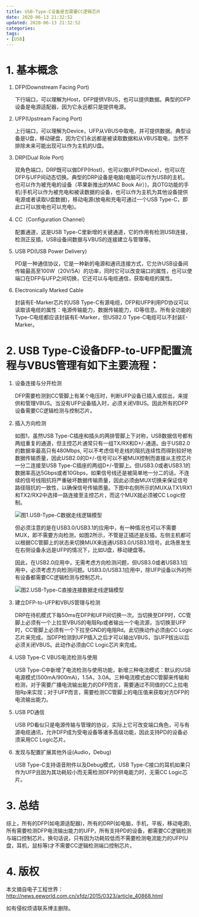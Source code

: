 ```yaml
---
title: USB-Type-C设备是否需要CC逻辑芯片
date: 2020-06-13 21:32:52
updated: 2020-06-13 21:32:52
categories:
tags:
- [USB]
---
```


# 1. 基本概念

1. DFP(Downstream Facing Port)
   
   下行端口，可以理解为Host，DFP提供VBUS，也可以提供数据。典型的DFP设备是电源适配器，因为它永远都只是提供电源。

2. UFP(Upstream Facing Port)
   
   上行端口，可以理解为Device，UFP从VBUS中取电，并可提供数据。典型设备是U盘，移动硬盘，因为它们永远都是被读取数据和从VBUS取电，当然不排除未来可能出现可以作为主机的U盘。

3. DRP(Dual Role Port)
   
   双角色端口，DRP既可以做DFP(Host)，也可以做UFP(Device)，也可以在DFP与UFP间动态切换。典型的DRP设备是电脑(电脑可以作为USB的主机，也可以作为被充电的设备（苹果新推出的MAC Book Air）)，具OTG功能的手机(手机可以作为被充电和被读数据的设备，也可以作为主机为其他设备提供电源或者读取U盘数据)，移动电源(放电和充电可通过一个USB Type-C，即此口可以放电也可以充电)。
 
<!---more--->

4. CC（Configuration Channel）
   
   配置通道，这是USB Type-C里新增的关键通道，它的作用有检测USB连接，检测正反插，USB设备间数据与VBUS的连接建立与管理等。
 
5. USB PD(USB Power Delivery)
   
   PD是一种通信协议，它是一种新的电源和通讯连接方式，它允许USB设备间传输最高至100W（20V/5A）的功率，同时它可以改变端口的属性，也可以使端口在DFP与UFP之间切换，它还可以与电缆通信，获取电缆的属性。
 
6. Electronically Marked Cable
   
   封装有E-Marker芯片的USB Type-C有源电缆，DFP和UFP利用PD协议可以读取该电缆的属性：电源传输能力，数据传输能力，ID等信息。所有全功能的Type-C电缆都应该封装有E-Marker，但USB2.0 Type-C电缆可以不封装E-Marker。

# 2. USB Type-C设备DFP-to-UFP配置流程与VBUS管理有如下主要流程：
 
1. 设备连接与分开检测
   
   DFP需要检测到CC管脚上有某个电压时，判断UFP设备已插入或拔出，来提供和管理VBUS。当没有UFP设备插入时，必须关闭VBUS。因此所有的DFP设备需要CC逻辑检测与控制芯片。
 
2. 插入方向检测
   
   如图1，虽然USB Type-C插座和插头的两排管脚上下对称，USB数据信号都有两组重复的通道，但主控芯片通常只有一组TX/RX和D+/-通道。由于USB2.0的数据率最高只有480Mbps, 可以不考虑信号走线的阻抗连续性而得到较好地数据传输质量，因此USB2.0的D+/-信号可以不被MUX控制而直接从主控芯片一分二连接至USB Type-C插座的两组D+/-管脚上。但USB3.0或者USB3.1的数据率高达5Gbps或者10Gbps，如果信号线还是被简单地一分二的话，不连续的信号线阻抗将严重破坏数据传输质量，因此必须由MUX切换来保证信号路径阻抗的一致性，以确保信号传输质量。下图中右侧所示的MUX从TX1/RX1和TX2/RX2中选择一路连接至主控芯片，而这个MUX就必须被CC Logic控制。

   ![图1.USB-Type-C数据走线逻辑模型](https://file.infonet.io/blog-files/USB/%E5%9B%BE1.USB-Type-C%E6%95%B0%E6%8D%AE%E8%B5%B0%E7%BA%BF%E9%80%BB%E8%BE%91%E6%A8%A1%E5%9E%8B.jpg)

   但必须注意的是在USB3.0/USB3.1的应用中，有一种情况也可以不需要MUX，即不需要方向检测，如图2所示，不管是正插还是反插，左侧主机都可以根据CC管脚上的状态来切换MUX来连通USB3.0/USB3.1信号。此场景发生在右侧设备永远是UFP的情况下，比如U盘，移动硬盘等。

   因此，在USB2.0应用中，无需考虑方向检测问题，但USB3.0或者USB3.1应用中，必须考虑方向检测问题。USB3.0/USB3.1应用中，除UFP设备以外的所有设备都需要CC逻辑检测与控制芯片。

   ![图2.USB-Type-C直接连接数据走线逻辑模型](https://file.infonet.io/blog-files/USB/%E5%9B%BE2.USB-Type-C%E7%9B%B4%E6%8E%A5%E8%BF%9E%E6%8E%A5%E6%95%B0%E6%8D%AE%E8%B5%B0%E7%BA%BF%E9%80%BB%E8%BE%91%E6%A8%A1%E5%9E%8B.jpg)

1. 建立DFP-to-UFP和VBUS管理与检测
   
   DRP在待机模式下每50ms在DFP和UFP间切换一次。当切换至DFP时，CC管脚上必须有一个上拉至VBUS的电阻Rp或者输出一个电流源，当切换至UFP时，CC管脚上必须有一个下拉至GND的电阻Rd。此切换动作必须由CC Logic芯片来完成。当DFP检测到UFP插入之后才可以输出VBUS，当UFP拔出以后必须关闭VBUS。此动作必须由CC Logic芯片来完成。

2. USB Type-C VBUS电流检测与使用
   
   USB Type-C中新增了电流检测与使用功能，新增三种电流模式：默认的USB电源模式(500mA/900mA)，1.5A，3.0A。三种电流模式由CC管脚来传输和检测，对于需要广播电流输出能力的DFP而言，需要通过不同值的CC上拉电阻Rp来实现；对于UFP而言，需要检测CC管脚上的电压值来获取对方DFP的电流输出能力。

3. USB PD通信
   
   USB PD看似只是电源传输与管理的协议，实际上它可改变端口角色，可与有源电缆通讯，允许DFP成为受电设备等诸多高级功能，因此支持PD的设备必须采用CC Logic芯片。

4. 发现与配置扩展其他外设(Audio，Debug)

   USB Type-C支持语音附件以及Debug模式，USB Type-C接口的耳机如果只作为UFP且因为其功耗较小而无需检测DFP的供电能力时，无需CC Logic芯片。

# 3. 总结

综上，所有的DFP(如电源适配器)，所有的DRP(如电脑，手机，平板，移动电源), 所有需要检测DFP电流输出能力的UFP，所有支持PD的设备，都需要CC逻辑检测与端口控制芯片。换句话说，只有因为功耗较低而不需要检测电流能力的UFP(U盘，耳机，鼠标等)才不需要CC逻辑检测端口控制芯片。

# 4. 版权

本文摘自电子工程世界：http://news.eeworld.com.cn/xfdz/2015/0323/article_40868.html

如有侵权烦请联系博主删除。
